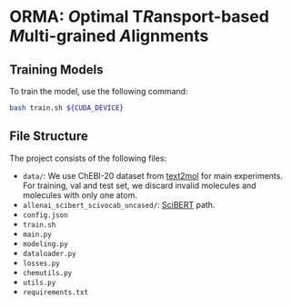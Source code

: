 # ORMA: *O*ptimal T*R*ansport-based *M*ulti-grained *A*lignments

## Training Models
To train the model, use the following command:

```bash
bash train.sh ${CUDA_DEVICE}
```

## File Structure
The project consists of the following files:
- `data/`: We use ChEBI-20 dataset from [text2mol](https://github.com/cnedwards/text2mol) for main experiments. For training, val and test set, we discard invalid molecules and molecules with only one atom.
- `allenai_scibert_scivocab_uncased/`: [SciBERT](https://huggingface.co/allenai/scibert_scivocab_uncased) path.
- `config.json`
- `train.sh`
- `main.py`
- `modeling.py`
- `dataloader.py`
- `losses.py`
- `chemutils.py`
- `utils.py`
- `requirements.txt`
